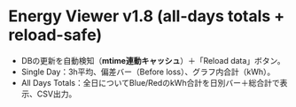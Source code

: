 # Energy Viewer v1.8 (all-days totals + reload-safe)
- DBの更新を自動検知（**mtime連動キャッシュ**）＋「Reload data」ボタン。
- Single Day：3h平均、偏差バー（Before loss）、グラフ内合計（kWh）。
- All Days Totals：全日についてBlue/RedのkWh合計を日別バー＋総合計で表示、CSV出力。
